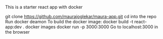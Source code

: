 This is a starter react app with docker

git clone https://github.com/maurajoglekar/maura-app.git
cd into the repo
Run docker deamon
To build the docker image: docker build -t react-app:dev .
docker images
docker run -p 3000:3000 <docker image id>
Go to localhost:3000 in the browser

